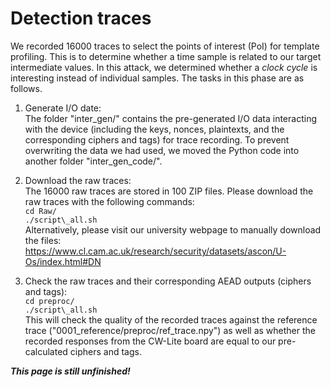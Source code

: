 # Detection traces  
We recorded 16000 traces to select the points of interest (PoI) for template profiling. This is to determine whether a time sample is related to our target intermediate values. In this attack, we determined whether a _clock cycle_ is interesting instead of individual samples. The tasks in this phase are as follows.  

1. Generate I/O date:  
   The folder "inter\_gen/" contains the pre-generated I/O data interacting with the device (including the keys, nonces, plaintexts, and the corresponding ciphers and tags) for trace recording. To prevent overwriting the data we had used, we moved the Python code into another folder "inter\_gen\_code/".  

2. Download the raw traces:  
   The 16000 raw traces are stored in 100 ZIP files. Please download the raw traces with the following commands:  
   `cd Raw/`  
   `./script\_all.sh`  
   Alternatively, please visit our university webpage to manually download the files:  
   https://www.cl.cam.ac.uk/research/security/datasets/ascon/U-Os/index.html#DN  

3. Check the raw traces and their corresponding AEAD outputs (ciphers and tags):  
   `cd preproc/`  
   `./script\_all.sh`  
   This will check the quality of the recorded traces against the reference trace ("0001\_reference/preproc/ref\_trace.npy") as well as whether the recorded responses from the CW-Lite board are equal to our pre-calculated ciphers and tags.

***This page is still unfinished!***


<!--
<p>With the pre-generated I/O data, we then calculated all the target intermediate values and cut them into bytes with the following code:</p>

<ul>
<li><a href="U-Os/0002_detection/find_intermediates.zip">find_intermediates.zip (updated 2024-05-02)</a>,<br>
resulting in <a href="U-Os/0002_detection/find_intermediates/intermediate_values.zip">find_intermediates/intermediate_values.zip (H/L version, updated 2024-05-02)</a>
</li>
</ul>

<p>As we mentioned in our paper, the bit-interleaving (slicing) technique is applied in our target implementations. Therefore, we also calculated the bit-interleaved intermediate values:</p>

<ul>
<li><a href="U-Os/0002_detection/find_intermediates_sliced.zip">find_intermediates_sliced.zip (updated 2024-05-02)</a>,<br>
resulting in <a href="U-Os/0002_detection/find_intermediates_sliced/intermediate_values.zip">find_intermediates_sliced/intermediate_values.zip (E/O version, updated 2024-05-02)</a>
</li>
</ul>


<p>The raw traces were recorded and stored in 100 ZIP files in the following directory:</p>

<ul>
<li><a href="U-Os/index.html#DN">Raw traces for the detection set</a>
</li>
</ul>

<p>We used the code in the following ZIP file to check the quality of the recorded traces by comparing them with the reference trace (ref_trace.npy):</p>

<ul>
<li><a href="U-Os/0002_detection/preproc_DN.zip">preproc_DN.zip (updated 2024-05-01)</a>
</li>
</ul>

<p>Later, the code in the following ZIP file was for calculating the sample for detection in each clock cycle: </p>

<ul>
<li><a href="U-Os/0002_detection/get_samples.zip">get_samples.zip (updated 2024-05-02)</a>,
</li>
</ul>

<p>resulting in: </p>

<ul>
<li><a href="U-Os/0002_detection/get_samples/Detect_Samples.hdf5">get_samples/Detect_Samples.hdf5 (updated 2024-05-02)</a>.
</li>
</ul>

<p>With the above proprocessed data, we then used the code in the following ZIP files to calculate the \(R^2\) values for each intermediate bytes:</p>

<ul>
<li><a href="U-Os/0002_detection/detection_O.zip">detection_O.zip (updated 2024-05-11) for H/L words</a>,</li>
<li><a href="U-Os/0002_detection/detection_S.zip">detection_S.zip (updated 2024-05-11) for E/O words</a>,</li>
</ul>

<p>resulting in: </p>

<ul>
<li><a href="U-Os/0002_detection/detection_O/detect_results_08.zip">detection_O/detect_results_08.zip (updated 2024-05-11)</a>,</li>
<li><a href="U-Os/0002_detection/detection_S/detect_results_08.zip">detection_S/detect_results_08.zip (updated 2024-05-11)</a>,</li>
</ul>

<p>as well as the \(\sum R^2\) for 32-bit words:</p>

<ul>
<li><a href="U-Os/0002_detection/detection_O/detect_results_32.zip">detection_O/detect_results_32.zip (updated 2024-05-11)</a>,</li>
<li><a href="U-Os/0002_detection/detection_S/detect_results_32.zip">detection_S/detect_results_32.zip (updated 2024-05-11)</a>.</li>
</ul>

<p>With the \(\sum R^2\) for 32-bit words, we then used the code in the following ZIP to extract the union set of interesting clock cycles for each lane of our target intermediate states:</p>

<ul>
<li><a href="U-Os/0002_detection/ICS_extract.zip">ICS_extract.zip (updated 2024-05-03)</a>.
</li>
</ul>

<p>After the extraction with different threshold, we chose the union set of the interesting clock cycle with \(\sum R^2 > 0.004\) for all the later experiments:</p>

<ul>
<li><a href="U-Os/0002_detection/ICS_extract/ics_union_004.zip">ICS_extract/ics_union_004.zip (updated 2024-05-03)</a>.
</li>
</ul>
-->
